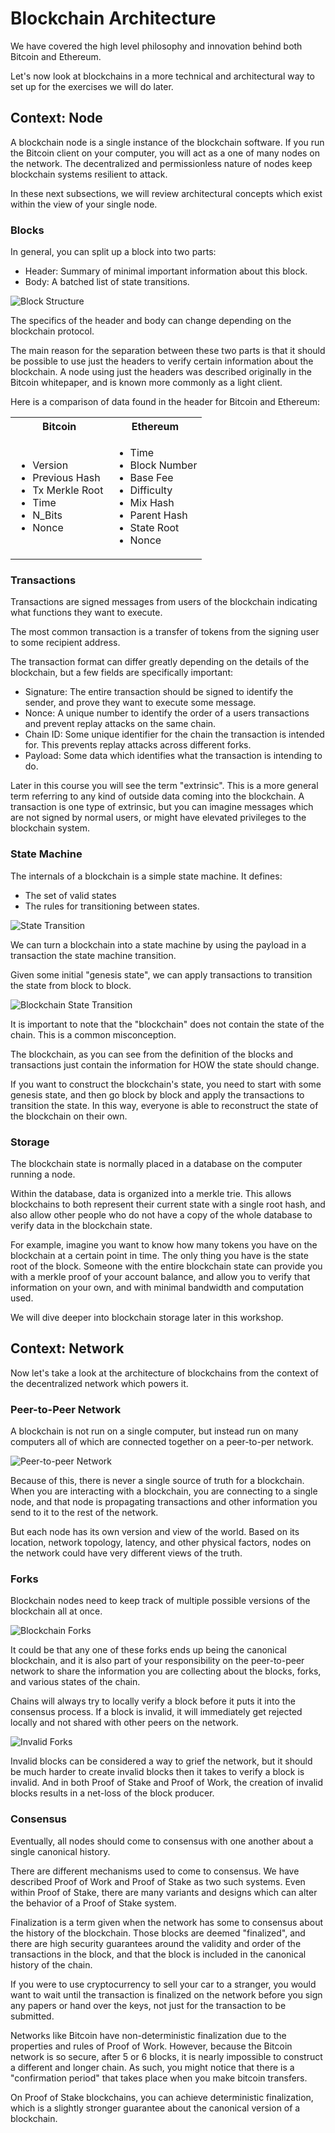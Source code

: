 # Blockchain Architecture

We have covered the high level philosophy and innovation behind both Bitcoin and Ethereum.

Let's now look at blockchains in a more technical and architectural way to set up for the exercises we will do later.

## Context: Node

A blockchain node is a single instance of the blockchain software. If you run the Bitcoin client on your computer, you will act as a one of many nodes on the network. The decentralized and permissionless nature of nodes keep blockchain systems resilient to attack.

In these next subsections, we will review architectural concepts which exist within the view of your single node.

### Blocks

In general, you can split up a block into two parts:

- Header: Summary of minimal important information about this block.
- Body: A batched list of state transitions.

![Block Structure](./assets/header-body.svg)

The specifics of the header and body can change depending on the blockchain protocol.

The main reason for the separation between these two parts is that it should be possible to use just the headers to verify certain information about the blockchain. A node using just the headers was described originally in the Bitcoin whitepaper, and is known more commonly as a light client.

Here is a comparison of data found in the header for Bitcoin and Ethereum:

<table>
<th>Bitcoin</th>
<th>Ethereum</th>
<tr>

<td>

- Version
- Previous Hash
- Tx Merkle Root
- Time
- N_Bits
- Nonce

</td>
<td>

- Time
- Block Number
- Base Fee
- Difficulty
- Mix Hash
- Parent Hash
- State Root
- Nonce

</td>
</tr>
</table>

### Transactions

Transactions are signed messages from users of the blockchain indicating what functions they want to execute.

The most common transaction is a transfer of tokens from the signing user to some recipient address.

The transaction format can differ greatly depending on the details of the blockchain, but a few fields are specifically important:

- Signature: The entire transaction should be signed to identify the sender, and prove they want to execute some message.
- Nonce: A unique number to identify the order of a users transactions and prevent replay attacks on the same chain.
- Chain ID: Some unique identifier for the chain the transaction is intended for. This prevents replay attacks across different forks.
- Payload: Some data which identifies what the transaction is intending to do.

Later in this course you will see the term "extrinsic". This is a more general term referring to any kind of outside data coming into the blockchain. A transaction is one type of extrinsic, but you can imagine messages which are not signed by normal users, or might have elevated privileges to the blockchain system.

### State Machine

The internals of a blockchain is a simple state machine. It defines:

- The set of valid states
- The rules for transitioning between states.

![State Transition](./assets/state-machine-general.svg)

We can turn a blockchain into a state machine by using the payload in a transaction the state machine transition.

Given some initial "genesis state", we can apply transactions to transition the state from block to block.

![Blockchain State Transition](./assets/blockchain-with-state-outside.svg)

It is important to note that the "blockchain" does not contain the state of the chain. This is a common misconception.

The blockchain, as you can see from the definition of the blocks and transactions just contain the information for HOW the state should change.

If you want to construct the blockchain's state, you need to start with some genesis state, and then go block by block and apply the transactions to transition the state. In this way, everyone is able to reconstruct the state of the blockchain on their own.

### Storage

The blockchain state is normally placed in a database on the computer running a node.

Within the database, data is organized into a merkle trie. This allows blockchains to both represent their current state with a single root hash, and also allow other people who do not have a copy of the whole database to verify data in the blockchain state.

For example, imagine you want to know how many tokens you have on the blockchain at a certain point in time.
The only thing you have is the state root of the block.
Someone with the entire blockchain state can provide you with a merkle proof of your account balance, and allow you to verify that information on your own, and with minimal bandwidth and computation used.

We will dive deeper into blockchain storage later in this workshop.

## Context: Network

Now let's take a look at the architecture of blockchains from the context of the decentralized network which powers it.

### Peer-to-Peer Network

A blockchain is not run on a single computer, but instead run on many computers all of which are connected together on a peer-to-per network.

![Peer-to-peer Network](./assets/peer-to-peer.svg ':size=500')

Because of this, there is never a single source of truth for a blockchain. When you are interacting with a blockchain, you are connecting to a single node, and that node is propagating transactions and other information you send to it to the rest of the network.

But each node has its own version and view of the world. Based on its location, network topology, latency, and other physical factors, nodes on the network could have very different views of the truth.


### Forks

Blockchain nodes need to keep track of multiple possible versions of the blockchain all at once.

![Blockchain Forks](./assets/forks.svg)

It could be that any one of these forks ends up being the canonical blockchain, and it is also part of your responsibility on the peer-to-peer network to share the information you are collecting about the blocks, forks, and various states of the chain.

Chains will always try to locally verify a block before it puts it into the consensus process.
If a block is invalid, it will immediately get rejected locally and not shared with other peers on the network.

![Invalid Forks](./assets/forks-some-invalid.svg)

Invalid blocks can be considered a way to grief the network, but it should be much harder to create invalid blocks then it takes to verify a block is invalid.
And in both Proof of Stake and Proof of Work, the creation of invalid blocks results in a net-loss of the block producer.

### Consensus

Eventually, all nodes should come to consensus with one another about a single canonical history.

There are different mechanisms used to come to consensus. We have described Proof of Work and Proof of Stake as two such systems. Even within Proof of Stake, there are many variants and designs which can alter the behavior of a Proof of Stake system.

Finalization is a term given when the network has some to consensus about the history of the blockchain. Those blocks are deemed "finalized", and there are high security guarantees around the validity and order of the transactions in the block, and that the block is included in the canonical history of the chain.

If you were to use cryptocurrency to sell your car to a stranger, you would want to wait until the transaction is finalized on the network before you sign any papers or hand over the keys, not just for the transaction to be submitted.

Networks like Bitcoin have non-deterministic finalization due to the properties and rules of Proof of Work. However, because the Bitcoin network is so secure, after 5 or 6 blocks, it is nearly impossible to construct a different and longer chain. As such, you might notice that there is a "confirmation period" that takes place when you make bitcoin transfers.

On Proof of Stake blockchains, you can achieve deterministic finalization, which is a slightly stronger guarantee about the canonical version of a blockchain.
